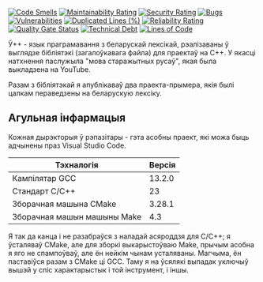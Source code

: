 [![Code Smells](https://sonarcloud.io/api/project_badges/measure?project=Hummel009_UPP&metric=code_smells)](https://sonarcloud.io/summary/overall?id=Hummel009_UPP)
[![Maintainability Rating](https://sonarcloud.io/api/project_badges/measure?project=Hummel009_UPP&metric=sqale_rating)](https://sonarcloud.io/summary/overall?id=Hummel009_UPP)
[![Security Rating](https://sonarcloud.io/api/project_badges/measure?project=Hummel009_UPP&metric=security_rating)](https://sonarcloud.io/summary/overall?id=Hummel009_UPP)
[![Bugs](https://sonarcloud.io/api/project_badges/measure?project=Hummel009_UPP&metric=bugs)](https://sonarcloud.io/summary/overall?id=Hummel009_UPP)
[![Vulnerabilities](https://sonarcloud.io/api/project_badges/measure?project=Hummel009_UPP&metric=vulnerabilities)](https://sonarcloud.io/summary/overall?id=Hummel009_UPP)
[![Duplicated Lines (%)](https://sonarcloud.io/api/project_badges/measure?project=Hummel009_UPP&metric=duplicated_lines_density)](https://sonarcloud.io/summary/overall?id=Hummel009_UPP)
[![Reliability Rating](https://sonarcloud.io/api/project_badges/measure?project=Hummel009_UPP&metric=reliability_rating)](https://sonarcloud.io/summary/overall?id=Hummel009_UPP)
[![Quality Gate Status](https://sonarcloud.io/api/project_badges/measure?project=Hummel009_UPP&metric=alert_status)](https://sonarcloud.io/summary/overall?id=Hummel009_UPP)
[![Technical Debt](https://sonarcloud.io/api/project_badges/measure?project=Hummel009_UPP&metric=sqale_index)](https://sonarcloud.io/summary/overall?id=Hummel009_UPP)
[![Lines of Code](https://sonarcloud.io/api/project_badges/measure?project=Hummel009_UPP&metric=ncloc)](https://sonarcloud.io/summary/overall?id=Hummel009_UPP)

Ў++ - язык праграмавання з беларускай лексікай, рэалізаваны ў выглядзе бібліятэкі (загалоўкавага файла) для праектаў на С++. У якасці натхнення паслужыла "мова старажытных русаў", якая была выкладзена на YouTube.

Разам з бібліятэкай я апублікаваў два праекта-прымера, якія былі цалкам пераведзены на беларускую лексіку.

## Агульная інфармацыя

Кожная дырэкторыя ў рэпазітары - гэта асобны праект, які можа быць адчынены праз Visual Studio Code.

| Тэхналогія                  | Версія  |
|-----------------------------|---------|
| Кампілятар GCC              | 13.2.0  |
| Стандарт С/С++              | 23      |
| Зборачная машына CMake      | 3.28.1  |
| Зборачная машын машыны Make | 4.3     |

Я так да канца і не разабраўся з наладай асяроддзя для C/C++; я ўсталяваў CMake, але для зборкі выкарыстоўваю Make, прычым асобна я яго не спампоўваў, але ён нейкім чынам усталяваны. Магчыма, ён паставіўся разам з CMake ці GCC. Таму я на ўсялякі выпадак уключыў вышэй у спіс характарыстык і той інструмент, і іншы.
